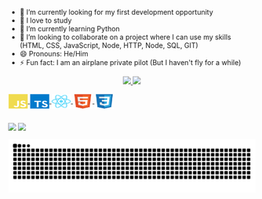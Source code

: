 


- 🔭 I’m currently looking for my first development opportunity
- 📖 I love to study
- 🌱 I’m currently learning Python
- 👯 I’m looking to collaborate on a project where I can use my skills (HTML, CSS, JavaScript, Node, HTTP, Node, SQL, GIT)
- 😄 Pronouns: He/Him
- ⚡ Fun fact: I am an airplane private pilot (But I haven't fly for a while)

<div align="center" style="display: inline_block">
  <a href="https://github.com/EdsonAkaves">
  <img height="180em" src="https://github-readme-stats.vercel.app/api?username=EdsonAkaves&show_icons=true&theme=dracula&include_all_commits=true&count_private=true"/>
  <img height="180em" src="https://github-readme-stats.vercel.app/api/top-langs/?username=EdsonAkaves&layout=compact&langs_count=7&theme=dracula"/>
</div>
  
<div style="display: inline_block"><br>
  <img align="center" alt="Js-icon" height="30" width="40" src="https://raw.githubusercontent.com/devicons/devicon/master/icons/javascript/javascript-plain.svg">
  <img align="center" alt="Ts-icon" height="30" width="40" src="https://raw.githubusercontent.com/devicons/devicon/master/icons/typescript/typescript-plain.svg">
  <img align="center" alt="React-icon" height="30" width="40" src="https://raw.githubusercontent.com/devicons/devicon/master/icons/react/react-original.svg">
  <img align="center" alt="HTML-icon" height="30" width="40" src="https://raw.githubusercontent.com/devicons/devicon/master/icons/html5/html5-original.svg">
  <img align="center" alt="CSS-icon" height="30" width="40" src="https://raw.githubusercontent.com/devicons/devicon/master/icons/css3/css3-original.svg">
 

</div>
  
  ##
 
<div> 
 
  <a href = "mailto:edson.akaves@gmail.com"><img src="https://img.shields.io/badge/-Gmail-%23333?style=for-the-badge&logo=gmail&logoColor=white" target="_blank"></a>
  <a href="https://www.linkedin.com/in/edsonakaves/" target="_blank"><img src="https://img.shields.io/badge/-LinkedIn-%230077B5?style=for-the-badge&logo=linkedin&logoColor=white" target="_blank"></a> 
 
  ![Snake animation](https://github.com/EdsonAkaves/EdsonAkaves/blob/output/github-contribution-grid-snake.svg)
  
 
</div>


